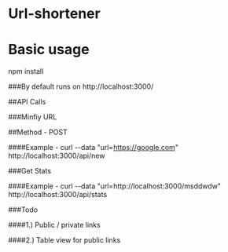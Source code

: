 # Url-shortener
# Basic usage
npm install

###By default runs on http://localhost:3000/

##API Calls

###Minfiy URL

##Method - POST

####Example - curl --data "url=https://google.com" http://localhost:3000/api/new

###Get Stats

####Example - curl --data "url=http://localhost:3000/msddwdw" http://localhost:3000/api/stats



###Todo

####1.) Public / private links

####2.) Table view for public links
